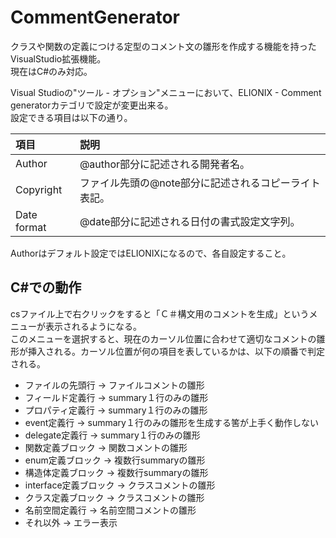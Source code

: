 # CommentGenerator

クラスや関数の定義につける定型のコメント文の雛形を作成する機能を持ったVisualStudio拡張機能。  
現在はC#のみ対応。

Visual Studioの"ツール - オプション"メニューにおいて、ELIONIX - Comment generatorカテゴリで設定が変更出来る。  
設定できる項目は以下の通り。

|項目|説明|
|:--|:--|
|Author|@author部分に記述される開発者名。|
|Copyright|ファイル先頭の@note部分に記述されるコピーライト表記。|
|Date format|@date部分に記述される日付の書式設定文字列。|

Authorはデフォルト設定ではELIONIXになるので、各自設定すること。

## C#での動作

csファイル上で右クリックをすると「Ｃ＃構文用のコメントを生成」というメニューが表示されるようになる。  
このメニューを選択すると、現在のカーソル位置に合わせて適切なコメントの雛形が挿入される。カーソル位置が何の項目を表しているかは、以下の順番で判定される。

- ファイルの先頭行 -> ファイルコメントの雛形
- フィールド定義行 -> summary１行のみの雛形
- プロパティ定義行 -> summary１行のみの雛形
- event定義行 -> summary１行のみの雛形を生成する筈が上手く動作しない
- delegate定義行 -> summary１行のみの雛形
- 関数定義ブロック -> 関数コメントの雛形
- enum定義ブロック -> 複数行summaryの雛形
- 構造体定義ブロック -> 複数行summaryの雛形
- interface定義ブロック -> クラスコメントの雛形
- クラス定義ブロック -> クラスコメントの雛形
- 名前空間定義行 -> 名前空間コメントの雛形
- それ以外 -> エラー表示
